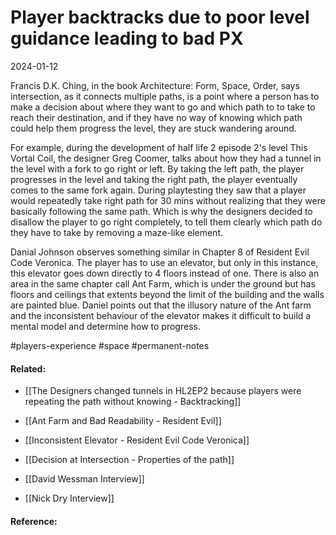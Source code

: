 # Player backtracks due to poor level guidance leading to bad PX
2024-01-12

Francis D.K. Ching, in the book Architecture: Form, Space, Order, says intersection, as it connects multiple paths, is a point where a person has to make a decision about where they want to go and which path to to take to reach their destination, and if they have no way of knowing which path could help them progress the level, they are stuck wandering around.

For example, during the development of half life 2 episode 2's level This Vortal Coil, the designer Greg Coomer, talks about how they had a tunnel in the level with a fork to go right or left. By taking the left path, the player progresses in the level and taking the right path, the player eventually comes to the same fork again.  During playtesting they saw that a player would repeatedly take right path for 30 mins without realizing that they were basically following the same path. Which is why the designers decided to disallow the player to go right completely, to tell them clearly which path do they have to take by removing a maze-like element.

Danial Johnson observes something similar in Chapter 8 of Resident Evil Code Veronica. The player has to use an elevator, but only in this instance, this elevator goes down directly to 4 floors instead of one. There is also an area in the same chapter call Ant Farm, which is under the ground but has floors and ceilings that extents beyond the limit of the building and the walls are painted blue. Daniel points out that the illusory nature of the Ant farm and the inconsistent behaviour of the elevator makes it difficult to build a mental model and determine how to progress.




#players-experience #space #permanent-notes 
#### Related:
- [[The Designers changed tunnels in HL2EP2 because players were repeating the path without knowing - Backtracking]]
- [[Ant Farm and Bad Readability - Resident Evil]]
- [[Inconsistent Elevator - Resident Evil Code Veronica]]
- [[Decision at Intersection - Properties of the path]]


- [[David Wessman Interview]]
- [[Nick Dry Interview]]



#### Reference:
